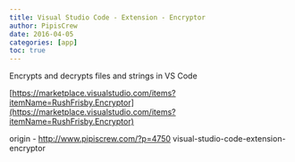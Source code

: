 ```yaml
---
title: Visual Studio Code - Extension - Encryptor
author: PipisCrew
date: 2016-04-05
categories: [app]
toc: true
---
```


Encrypts and decrypts files and strings in VS Code

[https://marketplace.visualstudio.com/items?itemName=RushFrisby.Encryptor](https://marketplace.visualstudio.com/items?itemName=RushFrisby.Encryptor)

origin - http://www.pipiscrew.com/?p=4750 visual-studio-code-extension-encryptor